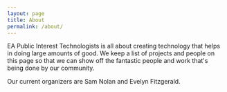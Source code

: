 ```yaml
---
layout: page
title: About
permalink: /about/
---
```


EA Public Interest Technologists is all about creating technology that helps
in doing large amounts of good. We keep a list of projects and people on this
page so that we can show off the fantastic people and work that's being done by
our community.

Our current organizers are Sam Nolan and Evelyn Fitzgerald.
